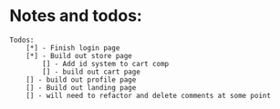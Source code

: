 # Notes and todos:
    Todos:
        [*] - Finish login page
        [*] - Build out store page
            [] - Add id system to cart comp
            [] - build out cart page
        [] - build out profile page
        [] - Build out landing page
        [] - will need to refactor and delete comments at some point